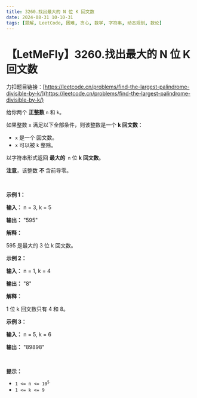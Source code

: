 ```yaml
---
title: 3260.找出最大的 N 位 K 回文数
date: 2024-08-31 10-10-31
tags: [题解, LeetCode, 困难, 贪心, 数学, 字符串, 动态规划, 数论]
---
```


# 【LetMeFly】3260.找出最大的 N 位 K 回文数

力扣题目链接：[https://leetcode.cn/problems/find-the-largest-palindrome-divisible-by-k/](https://leetcode.cn/problems/find-the-largest-palindrome-divisible-by-k/)

<p>给你两个 <strong>正整数</strong> <code>n</code> 和 <code>k</code>。</p>

<p>如果整数 <code>x</code> 满足以下全部条件，则该整数是一个 <strong>k 回文数</strong>：</p>

<ul>
	<li><code>x</code> 是一个 <span data-keyword="palindrome-integer">回文数</span>。</li>
	<li><code>x</code> 可以被 <code>k</code> 整除。</li>
</ul>

<p>以字符串形式返回 <strong>最大的&nbsp;</strong> <code>n</code> 位 <strong>k 回文数</strong>。</p>

<p><strong>注意</strong>，该整数 <strong>不 </strong>含前导零。</p>

<p>&nbsp;</p>

<p><strong class="example">示例 1：</strong></p>

<div class="example-block">
<p><strong>输入：</strong> <span class="example-io">n = 3, k = 5</span></p>

<p><strong>输出：</strong> <span class="example-io">"595"</span></p>

<p><strong>解释：</strong></p>

<p>595 是最大的 3 位 k 回文数。</p>
</div>

<p><strong class="example">示例 2：</strong></p>

<div class="example-block">
<p><strong>输入：</strong> <span class="example-io">n = 1, k = 4</span></p>

<p><strong>输出：</strong> <span class="example-io">"8"</span></p>

<p><strong>解释：</strong></p>

<p>1 位 k 回文数只有 4 和 8。</p>
</div>

<p><strong class="example">示例 3：</strong></p>

<div class="example-block">
<p><strong>输入：</strong> <span class="example-io">n = 5, k = 6</span></p>

<p><strong>输出：</strong> <span class="example-io">"89898"</span></p>
</div>

<p>&nbsp;</p>

<p><strong>提示：</strong></p>

<ul>
	<li><code>1 &lt;= n &lt;= 10<sup>5</sup></code></li>
	<li><code>1 &lt;= k &lt;= 9</code></li>
</ul>


    